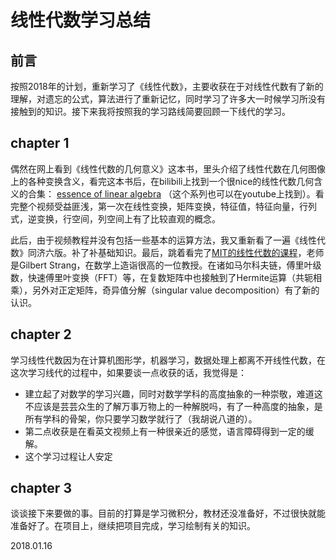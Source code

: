 线性代数学习总结
========

前言
--

按照2018年的计划，重新学习了《线性代数》，主要收获在于对线性代数有了新的理解，对遗忘的公式，算法进行了重新记忆，同时学习了许多大一时候学习所没有接触到的知识。接下来我将按照我的学习路线简要回顾一下线代的学习。

chapter 1
-

偶然在网上看到《线性代数的几何意义》这本书，里头介绍了线性代数在几何图像上的各种变换含义，看完这本书后，在bilibili上找到一个很nice的线性代数几何含义的合集： [essence of linear algebra](https://www.bilibili.com/video/av6731067/index_2.html#page=1) （这个系列也可以在youtube上找到）。看完整个视频受益匪浅，第一次在线性变换，矩阵变换，特征值，特征向量，行列式，逆变换，行空间，列空间上有了比较直观的概念。

此后，由于视频教程并没有包括一些基本的运算方法，我又重新看了一遍《线性代数》同济六版。补了补基础知识。最后，跳着看完了[MIT的线性代数的课程](http://open.163.com/movie/2010/11/7/3/M6V0BQC4M_M6V29E773.html)，老师是Gilbert Strang，在数学上造诣很高的一位教授。在诸如马尔科夫链，傅里叶级数，快速傅里叶变换（FFT）等，在复数矩阵中也接触到了Hermite运算（共轭相乘），另外对正定矩阵，奇异值分解（singular value decomposition）有了新的认识。

chapter 2
---------

学习线性代数因为在计算机图形学，机器学习，数据处理上都离不开线性代数，在这次学习线代的过程中，如果要谈一点收获的话，我觉得是：

 - 建立起了对数学的学习兴趣，同时对数学学科的高度抽象的一种崇敬，难道这不应该是芸芸众生的了解万事万物上的一种解脱吗，有了一种高度的抽象，是所有学科的骨架，你只要学习数学就行了（我胡说八道的）。
 - 第二点收获是在看英文视频上有一种很亲近的感觉，语言障碍得到一定的缓解。
 - 这个学习过程让人安定

chapter 3
---------

谈谈接下来要做的事。目前的打算是学习微积分，教材还没准备好，不过很快就能准备好了。在项目上，继续把项目完成，学习绘制有关的知识。

2018.01.16